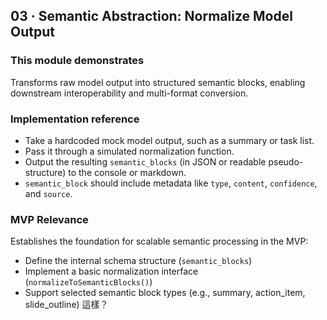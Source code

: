 ## 03 · Semantic Abstraction: Normalize Model Output

### This module demonstrates
Transforms raw model output into structured semantic blocks, enabling downstream interoperability and multi-format conversion.

### Implementation reference
- Take a hardcoded mock model output, such as a summary or task list.
- Pass it through a simulated normalization function.
- Output the resulting `semantic_blocks` (in JSON or readable pseudo-structure) to the console or markdown.
- `semantic_block` should include metadata like `type`, `content`, `confidence`, and `source`.

### MVP Relevance
Establishes the foundation for scalable semantic processing in the MVP:
- Define the internal schema structure (`semantic_blocks`)
- Implement a basic normalization interface (`normalizeToSemanticBlocks()`)
- Support selected semantic block types (e.g., summary, action_item, slide_outline) 這樣？
